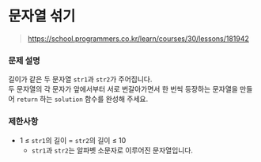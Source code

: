 # 문자열 섞기

> https://school.programmers.co.kr/learn/courses/30/lessons/181942

### 문제 설명

길이가 같은 두 문자열 `str1`과 `str2`가 주어집니다.  
두 문자열의 각 문자가 앞에서부터 서로 번갈아가면서 한 번씩 등장하는 문자열을 만들어 `return` 하는 `solution` 함수를 완성해 주세요.

### 제한사항

- 1 ≤ `str1`의 길이 = `str2`의 길이 ≤ 10
  - `str1`과 `str2`는 알파벳 소문자로 이루어진 문자열입니다.
